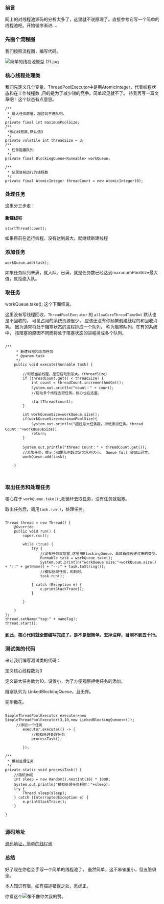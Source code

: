 ### 前言

网上的对线程池源码的分析太多了，这里就不说原理了。直接参考它写一个简单的线程池吧。开始循序渐进....

### 先画个流程图

我们按照流程图，编写代码。

![简单的线程池原型 (2).jpg](https://p3-juejin.byteimg.com/tos-cn-i-k3u1fbpfcp/35e88d05ff2841c383322def73a3b020~tplv-k3u1fbpfcp-watermark.image)

### 核心线程处理类

我们先定义几个变量。ThreadPoolExecutor中是用AtomicInteger，代表线程状态和在工作线程数 ,目的是为了减少锁的竞争。简单起见就不了。
待我再写一篇文章吧！这个状态有点意思。

    /**
     * 最大任务数量，超过就不进队列。
     */
    private final int maximumPoolSize;
    /**
     *核心线程数,默认值3
     */
    private volatile int threadSize = 3;
    /**
     * 任务阻塞队列
     */
    private final BlockingQueue<Runnable> workQueue;

    /**
     * 记录目前运行的线程数
     */
    private final AtomicInteger threadCount = new AtomicInteger(0);

### 处理任务

这里分三步走：

#### 新建线程

`startThread(count);`

如果目前在运行线程，没有达到最大，就继续新建线程

### 添加任务

`workQueue.add(task);`

如果任务队列未满，就入队。已满，就是任务数已经达到maximumPoolSize最大值，就拒绝入队。

### 取任务

workQueue.take(); 这个下面细说。

这里没有写线程回收，`ThreadPoolExecutor` 的 `allowCoreThreadTimeOut` 默认也是不回收的， 可见占用的系统资源很少， 应该还没有你频繁创建线程的和回收消耗。 因为通常将处于阻塞状态的进程排成一个队列，
称为阻塞队列。在有的系统中， 按阻塞的原因不同而将处于阻塞状态的进程排成多个队列。

```code

/**
     * 新建线程和添加任务
     * @param task
     */
    public void execute(Runnable task) {

        //判断当前线程，是否启动到最大。（threadSize）
        if (threadCount.get() < threadSize) {
            int count = threadCount.incrementAndGet();
            System.out.println("count：" + count);
            //启动多个线程去取任务。核心也在这里。
            
            startThread(count);
        }

        int workQueueSize=workQueue.size();
        if(workQueueSize>maximumPoolSize){
            System.out.println("超过最大任务数，拒绝添加任务。thread Count："+workQueueSize);
            return;
        }

        System.out.println("thread Count：" + threadCount.get());
        //添加任务，提示：如果队列超过定义队列大小， Queue full 会抛出异常。
        workQueue.add(task);

    }



```

### 取出任务和处理任务

核心在于 `workQueue.take()`;,死循环去取任务，没有任务就阻塞。


取出任务后，调用`task.run()`，处理任务。


```code

Thread thread = new Thread() {
    @Override
    public void run() {
        super.run();

        while (true) {
            try {
                //没有任务就阻塞,这里用BlockingQueue，具体看你传递过来的类型。
                Runnable task = workQueue.take();
                System.out.println("workQueue size:"+workQueue.size() + "::" + getName() + "--:" + task.toString());
                //模拟处理任务，和耗时。
                task.run();

            } catch (Exception e) {
                e.printStackTrace();
            }

        }

    }
};
thread.setName("tag:" + nameTag);
thread.start();

```

#### 到此，核心代码就全部编写完成了。是不是很简单。去掉注释，目测不到五十行。

### 测试类的代码

来让我们编写测试类的代码：

定义核心线程数为3

定义最大任务数为10，设置小，为了方便观察拒绝任务的添加。

阻塞队列为 LinkedBlockingQueue，且无界。


完毕撒花。

```code

SimpleThreadPoolExecutor executor=new SimpleThreadPoolExecutor(3,10,new LinkedBlockingQueue<>());
     //添加一个任务
        executor.execute(() -> {
            //模拟耗时处理任务
            processTask();

        });

/**
 * 模拟处理任务
 */
private static void processTask() {
    //随机休眠
    int sleep = new Random().nextInt(10) * 1000;
    System.out.println("模拟处理任务耗时："+sleep);
    try {
        Thread.sleep(sleep);
    } catch (InterruptedException e) {
        e.printStackTrace();
    }

}


```
### 源码地址

[源码地址，简单的线程池](https://github.com/zhangkangbin/JavaStudy/blob/master/javaProxy/src/com/z/thread/simple/SimulationThreadTest.java)

### 总结


好了现在你也会手写一个简单的线程池了， 虽然简单，这不麻雀虽小，但五脏俱全。

本人知识有限，如有描述错误之处，愿虎正。

你看这个![](https://p6-juejin.byteimg.com/tos-cn-i-k3u1fbpfcp/06b00b3a202d40fc9b60737296613e25~tplv-k3u1fbpfcp-watermark.image)像不像你欠我的赞。


